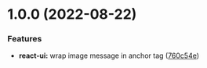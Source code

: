 # 1.0.0 (2022-08-22)


### Features

* **react-ui:** wrap image message in anchor tag ([760c54e](https://github.com/ChatKitty/chatkitty-js/commit/760c54ebf2de6cd9c13d53732fa8004bdc5ebec7))
